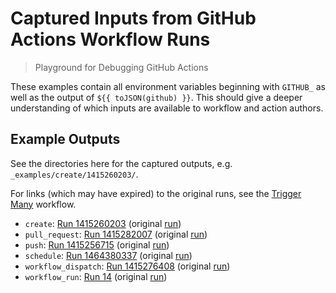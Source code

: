 # Captured Inputs from GitHub Actions Workflow Runs

> Playground for Debugging GitHub Actions

These examples contain all environment variables beginning with `GITHUB_` as
well as the output of `${{ toJSON(github) }}`. This should give a deeper
understanding of which inputs are available to workflow and action authors.

## Example Outputs

See the directories here for the captured outputs, e.g.
`_examples/create/1415260203/`.

For links (which may have expired) to the original runs, see the
[Trigger Many][1] workflow.

-   `create`: [Run 1415260203][3] (original [run][2])
-   `pull_request`: [Run 1415282007][9] (original [run][8])
-   `push`: [Run 1415256715][5] (original [run][4])
-   `schedule`: [Run 1464380337][11] (original [run][10])
-   `workflow_dispatch`: [Run 1415276408][7] (original [run][6])
-   `workflow_run`: [Run 14][13] (original [run][12])

[1]: https://github.com/dhermes/actions-playground/actions/workflows/trigger-many.yml
[2]: https://github.com/dhermes/actions-playground/actions/runs/1415260203
[3]: _examples/create/1415260203
[4]: https://github.com/dhermes/actions-playground/actions/runs/1415256715
[5]: _examples/push/1415256715
[6]: https://github.com/dhermes/actions-playground/actions/runs/1415276408
[7]: _examples/workflow_dispatch/1415276408
[8]: https://github.com/dhermes/actions-playground/actions/runs/1415282007
[9]: _examples/pull_request/1415282007
[10]: https://github.com/dhermes/actions-playground/actions/runs/1464380337
[11]: _examples/schedule/1464380337

[12]: https://github.com/dhermes/actions-playground/actions/runs/1464380337
[13]: _examples/workflow_run/14
